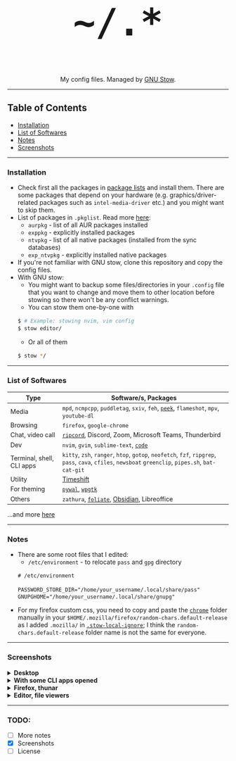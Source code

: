 <div align="center">
	<h1 style="font-size: 100px;"><code>~/.*</code></h1>
	<p>My config files. Managed by <a href="https://www.gnu.org/software/stow/">GNU Stow</a>.</p>
</div>

___

## Table of Contents
- [Installation](#installation)
- [List of Softwares](#list-of-softwares)
- [Notes](#notes)
- [Screenshots](#screenshots)

___

### Installation

- Check first all the packages in [package lists](https://github.com/DatSudo/dotfiles/tree/main/.pkglist/) and install them. There are some packages that depend on your hardware (e.g. graphics/driver-related packages such as `intel-media-driver` etc.) and you might want to skip them.
- List of packages in `.pkglist`. Read more [here](https://wiki.archlinux.org/title/Pacman/Tips_and_tricks#Listing_packages):
    - `aurpkg` - list of all AUR packages installed
    - `exppkg` - explicitly installed packages
    - `ntvpkg` - list of all native packages (installed from the sync databases)
    - `exp_ntvpkg` - explicitly installed native packages
- If you're not familiar with GNU stow, clone this repository and copy the config files.
- With GNU stow:
    - You might want to backup some files/directories in your `.config` file that you want to change and move them to other location before stowing so there won't be any conflict warnings.
    - You can stow them one-by-one with
    ```bash
    $ # Example: stowing nvim, vim config
    $ stow editor/
    ```
    - Or all of them
    ```bash
    $ stow */
    ```

___

### List of Softwares

| Type                      | Software/s, Packages                                                                                                                                 |
| ------------------------- | ---------------------------------------------------------------------------------------------------------------------------------------------------- |
| Media                     | `mpd`, `ncmpcpp`, `puddletag`, `sxiv`, `feh`, [`peek`](https://github.com/phw/peek), `flameshot`, `mpv`, `youtube-dl`|
| Browsing                  | `firefox`, `google-chrome`|
| Chat, video call          | [`ripcord`](https://wiki.archlinux.org/title/Ripcord), Discord, Zoom, Microsoft Teams, Thunderbird|
| Dev                       | `nvim`, `gvim`, `sublime-text`, [`code`](https://wiki.archlinux.org/title/Visual_Studio_Code)|
| Terminal, shell, CLI apps | `kitty`, `zsh`, `ranger`, `htop`, `gotop`, `neofetch`, `fzf`, `ripgrep`, `pass`, `cava`, `cfiles`, `newsboat` `greenclip`, `pipes.sh`, `bat-cat-git`|
| Utility                   | [Timeshift](https://github.com/teejee2008/timeshift)|
| For theming               | [`pywal`](https://github.com/dylanaraps/pywal), [`wpgtk`](https://github.com/deviantfero/wpgtk)|
| Others                    | `zathura`, [`foliate`](https://johnfactotum.github.io/foliate/), [Obsidian](https://obsidian.md/), Libreoffice|

...and more [here](https://github.com/DatSudo/dotfiles/tree/main/.pkglist/)

___

### Notes
- There are some root files that I edited:
    - `/etc/environment` - to relocate `pass` and `gpg` directory
    ```
    # /etc/environment

    PASSWORD_STORE_DIR="/home/your_username/.local/share/pass"
    GNUPGHOME="/home/your_username/.local/share/gnupg"
    ```
- For my firefox custom css, you need to copy and paste the [`chrome`](https://github.com/DatSudo/dotfiles/tree/main/firefox/.mozilla/firefox/any.default-release/chrome) folder manually in your `$HOME/.mozilla/firefox/random-chars.default-release` as I added `.mozilla/` in [`.stow-local-ignore`](https://github.com/DatSudo/dotfiles/blob/main/firefox/.stow-local-ignore); I think the `random-chars.default-release` folder name is not the same for everyone.

___

### Screenshots

<details>
    <summary><b>Desktop</b></summary>

<img src="https://github.com/DatSudo/dotfiles/blob/main/.images/clean_ss.png" alt="Clean screenshot">

</details>

<details>
    <summary><b>With some CLI apps opened</b></summary>

<img src="https://github.com/DatSudo/dotfiles/blob/main/.images/cli_ss.png" alt="With some CLI apps screenshot">

</details>

<details>
    <summary><b>Firefox, thunar</b></summary>

<img src="https://github.com/DatSudo/dotfiles/blob/main/.images/ffthunar_ss.png" alt="Firefox, thunar screenshot">

</details>

<details>
    <summary><b>Editor, file viewers</b></summary>

<img src="https://github.com/DatSudo/dotfiles/blob/main/.images/editorfv_ss1.png" alt="Editor, file viewers screenshot 1">
<img src="https://github.com/DatSudo/dotfiles/blob/main/.images/editorfv_ss2.png" alt="Editor, file viewers screenshot 2">

</details>

___

### TODO:

- [ ] More notes
- [x] Screenshots
- [ ] License

